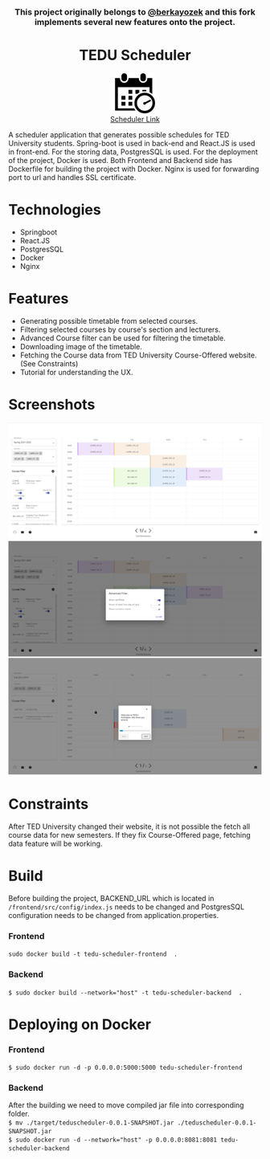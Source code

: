 <div align="center">
    <h3>This project originally belongs to <a href="https://github.com/berkayozek/">@berkayozek</a> and this fork implements several new features onto the project.</h3>
</div>
<div align="center">
    <h1>TEDU Scheduler</h1>
    <img src="/front-end/public/logo512.png" alt="Logo" width="80" height="80">
    <br>
    <a href="https://emreoyun.tk/apps/teduscheduler">Scheduler Link</a>
</div>

A scheduler application that generates possible schedules for TED University students.
Spring-boot is used in back-end and React.JS is used in front-end. 
For the storing data, PostgresSQL is used. 
For the deployment of the project, Docker is used. 
Both Frontend and Backend side has Dockerfile for building the project with Docker.
Nginx is used for forwarding port to url and handles SSL certificate.

# Technologies
- Springboot
- React.JS
- PostgresSQL
- Docker
- Nginx

# Features
- Generating possible timetable from selected courses.
- Filtering selected courses by course's section and lecturers.
- Advanced Course filter can be used for filtering the timetable.
- Downloading image of the timetable.
- Fetching the Course data from TED University Course-Offered website. (See Constraints)
- Tutorial for understanding the UX.

# Screenshots
![Home Page Screenshot](./front-end/public/Screenshot-1.png)
![Advanced Course Filter Screenshot](./front-end/public/Screenshot-2.png)
![Tutorial Screenshot](./front-end/public/Screenshot-3.png)

# Constraints
After TED University changed their website, it is not possible the fetch all course data for new semesters. If they fix Course-Offered page, fetching data feature will be working. 

# Build
Before building the project, BACKEND_URL which is located in `/frontend/src/config/index.js` needs to be changed and PostgresSQL configuration needs to be changed from application.properties.

### Frontend
`sudo docker build -t tedu-scheduler-frontend  .`

### Backend
`$ sudo docker build --network="host" -t tedu-scheduler-backend  .`

# Deploying on Docker
### Frontend
`$ sudo docker run -d -p 0.0.0.0:5000:5000 tedu-scheduler-frontend`

### Backend
After the building we need to move compiled jar file into corresponding folder.
<br />
`$ mv ./target/teduscheduler-0.0.1-SNAPSHOT.jar ./teduscheduler-0.0.1-SNAPSHOT.jar`
<br />
`$ sudo docker run -d --network="host" -p 0.0.0.0:8081:8081 tedu-scheduler-backend`
